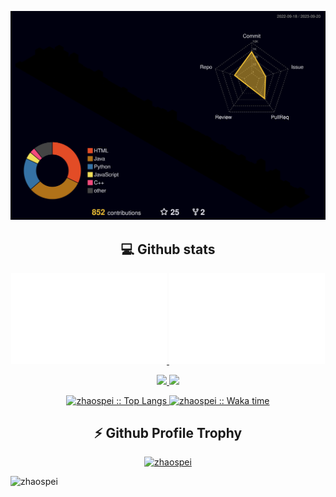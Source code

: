 ![](./profile-3d-contrib/profile-night-rainbow.svg)

<h2 align="center"> 💻 Github stats </h2>

<p align="center">
   <a href="https://github.com/zhaospei/">
      <img width="49.5%" src="https://github.com/zhaospei/github-stats/blob/master/generated/overview.svg" />
      <img width="49.5%" src="https://github.com/zhaospei/github-stats/blob/master/generated/languages.svg" />
   </a>
</p>

<p align="center">
   <a href="https://github.com/zhaospei/">
      <img width="49.5%" src="https://github-readme-streak-stats.herokuapp.com/?user=zhaospei&theme=tokyonight" />
      <img width="49.5%" src="https://github-readme-stats.vercel.app/api?username=zhaospei&show_icons=true&theme=tokyonight" />
   </a>
</p>
<p align="center">
  <a href="https://github.com/zhaospei/">
     <img width="49.5%" src="https://github-readme-stats.vercel.app/api/top-langs/?username=zhaospei&theme=tokyonight&layout=compact" alt="zhaospei :: Top Langs" />
     <img width="49.5%" src="https://github-readme-stats.vercel.app/api/wakatime?username=zhaospei&theme=tokyonight" alt="zhaospei :: Waka time" />
 </a>
</p>
 

<h2 align="center"> ⚡ Github Profile Trophy </h2>
<p align="center"> 
   <a href="https://github.com/zhaospei/github-profile-trophy">
      <img src="https://github-profile-trophy.vercel.app/?username=zhaospei&theme=onedark&row=2&column=3" alt="zhaospei" />
   </a> 
</p>
 
<img src="https://komarev.com/ghpvc/?username=zhaospei" alt="zhaospei" />
